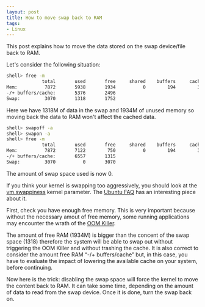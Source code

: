 ```yaml
---
layout: post
title: How to move swap back to RAM
tags:
- Linux
---
```


This post explains how to move the data stored on the swap device/file back to RAM.

Let's consider the following situation:

```bash
shell> free -m
             total       used       free     shared    buffers     cached
Mem:          7872       5938       1934          0        194        367
-/+ buffers/cache:       5376       2496
Swap:         3070       1318       1752
```
Here we have 1318M of data in the swap and 1934M of unused memory so moving back the data to RAM won't affect the cached data.


```bash
shell> swapoff -a
shell> swapon -a
shell> free -m
             total       used       free     shared    buffers     cached
Mem:          7872       7122        750          0        194        370
-/+ buffers/cache:       6557       1315
Swap:         3070          0       3070
```
The amount of swap space used is now 0.

If you think your kernel is swapping too aggressively, you should look at the [vm.swappiness](https://www.kernel.org/doc/Documentation/sysctl/vm.txt) kernel parameter. The [Ubuntu FAQ](https://help.ubuntu.com/community/SwapFaq#What_is_swappiness_and_how_do_I_change_it.3F) has an interesting piece about it.




First, check you have enough free memory. This is very important because without the necessary amout of free memory, some running applications may encounter the wrath of the [OOM Killer](http://linux-mm.org/OOM_Killer).



The amount of free RAM (1934M) is bigger than the concent of the swap space (1318) therefore the system will be able to swap out without triggering the OOM Killer and without trashing the cache.
It is also correct to consider the amount free RAM “-/+ buffers/cache” but, in this case, you have to evaluate the impact of lowering the available cache on your system, before continuing.

Now here is the trick: disabling the swap space will force the kernel to move the content back to RAM. It can take some time, depending on the amount of data to read from the swap device. Once it is done, turn the swap back on.




